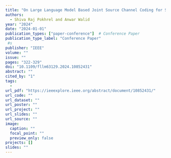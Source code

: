 ```yaml
---
title: "On Large Language Model Based Joint Source Channel Coding for Semantic Communication"
authors:
  - Shiva Raj Pokhrel and Anwar Walid
year: "2024"
date: "2024-01-01"
publication_types: ["paper-conference"]  # Conference Paper
publication_type_label: "Conference Paper"
 #s
publisher: "IEEE"
volume: ""
issue: ""
pages: "322-329"
doi: "10.1109/fllm63129.2024.10852431"
abstract: ""
cited_by: "1"
tags:
  - 
url_pdf: "https://ieeexplore.ieee.org/abstract/document/10852431/"
url_code: ""
url_dataset: ""
url_poster: ""
url_project: ""
url_slides: ""
url_source: ""
image:
  caption: ""
  focal_point: ""
  preview_only: false
projects: []
slides: ""
---
```

